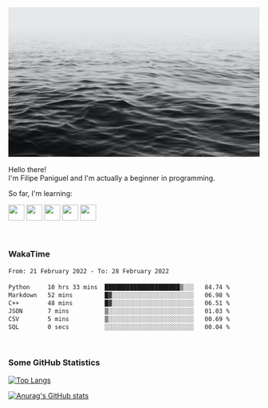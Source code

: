 <img height="300" width="900" src="header_lipepaniguel.jpg">

Hello there!  
I'm Filipe Paniguel and I'm actually a beginner in programming.

So far, I'm learning:

<img height="32" width="32" src="https://cdn.jsdelivr.net/gh/devicons/devicon/icons/qt/qt-original.svg" /> <img height="32" width="32" src="https://cdn.jsdelivr.net/gh/devicons/devicon/icons/python/python-original.svg"/> <img height="32" width="32" src="https://cdn.jsdelivr.net/gh/devicons/devicon/icons/cplusplus/cplusplus-original.svg" /> <img height="32" width="32" src="https://cdn.jsdelivr.net/gh/devicons/devicon/icons/html5/html5-original.svg"/> <img height="32" width="32" src="https://cdn.jsdelivr.net/gh/devicons/devicon/icons/css3/css3-original.svg" />

<br>

### WakaTime

<!--START_SECTION:waka-->

```text
From: 21 February 2022 - To: 28 February 2022

Python     10 hrs 33 mins  █████████████████████▒░░░   84.74 %
Markdown   52 mins         █▓░░░░░░░░░░░░░░░░░░░░░░░   06.98 %
C++        48 mins         █▓░░░░░░░░░░░░░░░░░░░░░░░   06.51 %
JSON       7 mins          ▒░░░░░░░░░░░░░░░░░░░░░░░░   01.03 %
CSV        5 mins          ▒░░░░░░░░░░░░░░░░░░░░░░░░   00.69 %
SQL        0 secs          ░░░░░░░░░░░░░░░░░░░░░░░░░   00.04 %
```

<!--END_SECTION:waka-->

<br>

### Some GitHub Statistics

[![Top Langs](https://github-readme-stats.vercel.app/api/top-langs/?username=lipepaniguel&layout=compact&theme=github_dark)](https://github.com/anuraghazra/github-readme-stats)

[![Anurag's GitHub stats](https://github-readme-stats.vercel.app/api?username=lipepaniguel&theme=github_dark)](https://github.com/anuraghazra/github-readme-stats)

